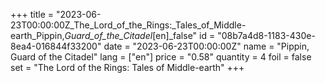 +++
title = "2023-06-23T00:00:00Z_The_Lord_of_the_Rings:_Tales_of_Middle-earth_Pippin,_Guard_of_the_Citadel_[en]_false"
id = "08b7a4d8-1183-430e-8ea4-016844f33200"
date = "2023-06-23T00:00:00Z"
name = "Pippin, Guard of the Citadel"
lang = ["en"]
price = "0.58"
quantity = 4
foil = false
set = "The Lord of the Rings: Tales of Middle-earth"
+++
